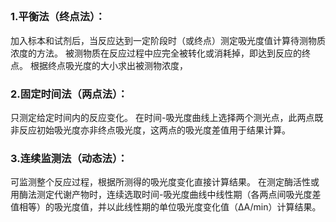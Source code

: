 ## 

### 1.平衡法（终点法）：
加入标本和试剂后，当反应达到一定阶段时（或终点）测定吸光度值计算待测物质浓度的方法。
被测物质在反应过程中应完全被转化或消耗掉，即达到反应的终点。
根据终点吸光度的大小求出被测物浓度，
### 2.固定时间法（两点法）：
只测定给定时间内的反应变化。
在时间-吸光度曲线上选择两个测光点，此两点既非反应初始吸光度亦非终点吸光度，这两点的吸光度差值用于结果计算。
### 3.连续监测法（动态法）：
可监测整个反应过程，根据所测得的吸光度变化直接计算结果。
在测定酶活性或用酶法测定代谢产物时，连续选取时间-吸光度曲线中线性期（各两点间吸光度差值相等）的吸光度值，并以此线性期的单位吸光度变化值（ΔA/min）计算结果。
